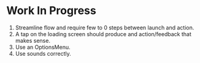 Work In Progress
================

1. Streamline flow and require few to 0 steps between launch and action.
2. A tap on the loading screen should produce and action/feedback that makes sense.
3. Use an OptionsMenu.
4. Use sounds correctly.

